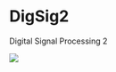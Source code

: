 DigSig2
=======

Digital Signal Processing 2

![](http://media1.giphy.com/media/5Jd0IkvpIPss0/giphy.gif)
